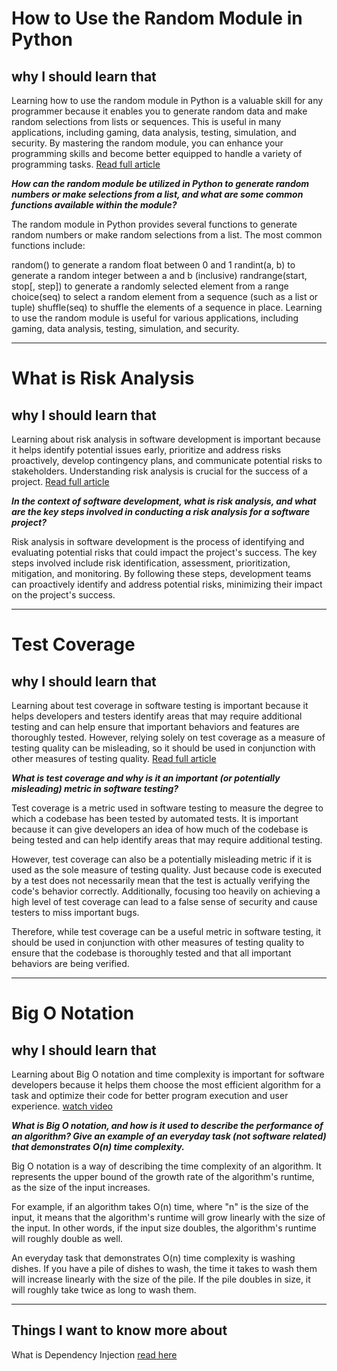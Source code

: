 # How to Use the Random Module in Python

## why I should learn that

Learning how to use the random module in Python is a valuable skill for any programmer because it enables you to generate random data and make random selections from lists or sequences. This is useful in many applications, including gaming, data analysis, testing, simulation, and security. By mastering the random module, you can enhance your programming skills and become better equipped to handle a variety of programming tasks.
[Read full article](https://www.pythonforbeginners.com/random/how-to-use-the-random-module-in-python)

***How can the random module be utilized in Python to generate random numbers or make selections from a list, and what are some common functions available within the module?***

The random module in Python provides several functions to generate random numbers or make random selections from a list. The most common functions include:

random() to generate a random float between 0 and 1
randint(a, b) to generate a random integer between a and b (inclusive)
randrange(start, stop[, step]) to generate a randomly selected element from a range
choice(seq) to select a random element from a sequence (such as a list or tuple)
shuffle(seq) to shuffle the elements of a sequence in place.
Learning to use the random module is useful for various applications, including gaming, data analysis, testing, simulation, and security.

---
# What is Risk Analysis

## why I should learn that

Learning about risk analysis in software development is important because it helps identify potential issues early, prioritize and address risks proactively, develop contingency plans, and communicate potential risks to stakeholders. Understanding risk analysis is crucial for the success of a project.
[Read full article](https://www.edureka.co/blog/risk-analysis-in-software-testing/)

***In the context of software development, what is risk analysis, and what are the key steps involved in conducting a risk analysis for a software project?***

Risk analysis in software development is the process of identifying and evaluating potential risks that could impact the project's success. The key steps involved include risk identification, assessment, prioritization, mitigation, and monitoring. By following these steps, development teams can proactively identify and address potential risks, minimizing their impact on the project's success.

---

# Test Coverage

## why I should learn that

Learning about test coverage in software testing is important because it helps developers and testers identify areas that may require additional testing and can help ensure that important behaviors and features are thoroughly tested. However, relying solely on test coverage as a measure of testing quality can be misleading, so it should be used in conjunction with other measures of testing quality.
[Read full article](https://martinfowler.com/bliki/TestCoverage.html)

***What is test coverage and why is it an important (or potentially misleading) metric in software testing?***

Test coverage is a metric used in software testing to measure the degree to which a codebase has been tested by automated tests. It is important because it can give developers an idea of how much of the codebase is being tested and can help identify areas that may require additional testing.

However, test coverage can also be a potentially misleading metric if it is used as the sole measure of testing quality. Just because code is executed by a test does not necessarily mean that the test is actually verifying the code's behavior correctly. Additionally, focusing too heavily on achieving a high level of test coverage can lead to a false sense of security and cause testers to miss important bugs.

Therefore, while test coverage can be a useful metric in software testing, it should be used in conjunction with other measures of testing quality to ensure that the codebase is thoroughly tested and that all important behaviors are being verified.

---
# Big O Notation

## why I should learn that

Learning about Big O notation and time complexity is important for software developers because it helps them choose the most efficient algorithm for a task and optimize their code for better program execution and user experience.
[watch video](https://www.youtube.com/watch?v=v4cd1O4zkGw)

***What is Big O notation, and how is it used to describe the performance of an algorithm? Give an example of an everyday task (not software related) that demonstrates O(n) time complexity.***

Big O notation is a way of describing the time complexity of an algorithm. It represents the upper bound of the growth rate of the algorithm's runtime, as the size of the input increases.

For example, if an algorithm takes O(n) time, where "n" is the size of the input, it means that the algorithm's runtime will grow linearly with the size of the input. In other words, if the input size doubles, the algorithm's runtime will roughly double as well.

An everyday task that demonstrates O(n) time complexity is washing dishes. If you have a pile of dishes to wash, the time it takes to wash them will increase linearly with the size of the pile. If the pile doubles in size, it will roughly take twice as long to wash them.

---
## Things I want to know more about
What is Dependency Injection [read here](https://www.freecodecamp.org/news/a-quick-intro-to-dependency-injection-what-it-is-and-when-to-use-it-7578c84fa88f/)